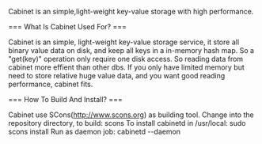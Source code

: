 Cabinet is an simple,light-weight key-value storage with high performance.


=== What Is Cabinet Used For? ===

Cabinet is an simple, light-weight key-value storage service, it store all binary value data on disk, and keep all keys in a in-memory hash map. So a "get(key)" operation only require one disk access. So reading data from cabinet more effient than other dbs.
If you only have limited memory but need to store relative huge value data, and you want good reading performance, cabinet fits.


=== How To Build And Install? ===

Cabinet use SCons(http://www.scons.org) as building tool.
Change into the repository directory, to build:
  scons
To install cabinetd in /usr/local:
  sudo scons install
Run as daemon job:
  cabinetd --daemon
